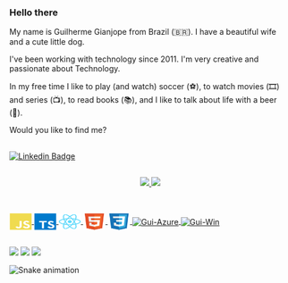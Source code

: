 ### Hello there 

My name is Guilherme Gianjope from Brazil (🇧🇷). I have a beautiful wife and a cute little dog. 

I've been working with technology since 2011. I'm very creative and passionate about Technology.

In my free time I like to play (and watch) soccer (⚽️), to watch movies (🎞️) and series (📺), to read books (📚), and I like to talk about life with a beer (🍺).

Would you like to find me?

##

[![Linkedin Badge](https://img.shields.io/badge/-LinkedIn-blue?style=flat-square&logo=Linkedin&logoColor=white&link=https://www.linkedin.com/in/guilherme-gianjope-4613a897/)](https://www.linkedin.com/in/guilherme-gianjope-4613a897/)

##

<div align="center">
  <a href="https://github.com/guigianjope">
  <img height="180em" src="https://github-readme-stats.vercel.app/api?username=guigianjope&show_icons=true&theme=dracula&include_all_commits=true&count_private=true"/>
  <img height="180em" src="https://github-readme-stats.vercel.app/api/top-langs/?username=guigianjope&layout=compact&langs_count=7&theme=dracula"/>
</div>
  
  ##

  <div style="display: inline_block"><br>
  <img align="center" alt="Gui-Js" height="30" width="40" src="https://raw.githubusercontent.com/devicons/devicon/master/icons/javascript/javascript-plain.svg">
  <img align="center" alt="Gui-Ts" height="30" width="40" src="https://raw.githubusercontent.com/devicons/devicon/master/icons/typescript/typescript-plain.svg">
  <img align="center" alt="Gui-React" height="30" width="40" src="https://raw.githubusercontent.com/devicons/devicon/master/icons/react/react-original.svg">
  <img align="center" alt="Gui-HTML" height="30" width="40" src="https://raw.githubusercontent.com/devicons/devicon/master/icons/html5/html5-original.svg">
  <img align="center" alt="Gui-CSS" height="30" width="40" src="https://raw.githubusercontent.com/devicons/devicon/master/icons/css3/css3-original.svg">
  <img align="center" alt="Gui-Azure" height="30" width="40" src="https://cdn.jsdelivr.net/gh/devicons/devicon/icons/azure/azure-original.svg">
  <img align="center" alt="Gui-Win" height="30" width="40" src="https://cdn.jsdelivr.net/gh/devicons/devicon/icons/windows8/windows8-original.svg">
</div>
  
  ##
  
  <div> 
  <a href="https://instagram.com/guigianjope" target="_blank"><img src="https://img.shields.io/badge/-Instagram-%23E4405F?style=for-the-badge&logo=instagram&logoColor=white" target="_blank"></a> 
  <a href = "mailto:guigianjope@gmail.com"><img src="https://img.shields.io/badge/-Gmail-%23333?style=for-the-badge&logo=gmail&logoColor=white" target="_blank"></a>
  <a href="https://www.linkedin.com/in/guilherme-gianjope-4613a897/" target="_blank"><img src="https://img.shields.io/badge/-LinkedIn-%230077B5?style=for-the-badge&logo=linkedin&logoColor=white" target="_blank"></a> 
 
  ![Snake animation](https://github.com/guigianjope/guigianjope/blob/output/github-contribution-grid-snake.svg)
 
</div>
